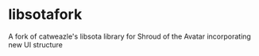 # libsotafork
A fork of catweazle's libsota library for Shroud of the Avatar incorporating new UI structure
